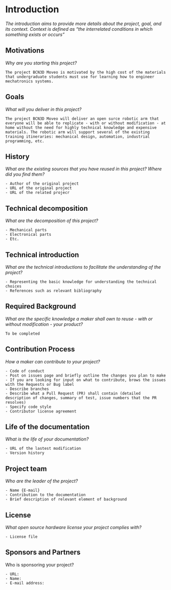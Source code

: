 # Introduction

*The introduction aims to provide more details about the project, goal, and its context. Context is defined as “the interrelated conditions in which something exists or occurs”*

## Motivations

*Why are you starting this project?*

```
The project BCN3D Moveo is motivated by the high cost of the materials that undergraduate students must use for learning how to engineer mechatronics systems.
```

## Goals

*What will you deliver in this project?*

```
The project BCN3D Moveo will deliver an open surce robotic arm that everyone will be able to replicate - with or without modification - at home without the need for highly technical knowledge and expensive materials. The robotic arm will support several of the existing training itineraries: mechanical design, automation, industrial programming, etc.
```

## History

*What are the existing sources that you have reused in this project? Where did you find them?*

```
- Author of the original project
- URL of the original project
- URL of the related projecr
```

## Technical decomposition

*What are the decomposition of this project?*

```
- Mechanical parts
- Electronical parts
- Etc.
```

## Technical introduction
*What are the technical introductions to facilitate the understanding of the project?*

```
- Representing the basic knowledge for understanding the technical choices
- References such as relevant bibliography 
```
## Required Background

*What are the specific knowledge a maker shall own to reuse - with or without modification - your product?*

```
To be completed
```

## Contribution Process

*How a maker can contribute to your project?*

```
- Code of conduct
- Post on issues page and briefly outline the changes you plan to make
- If you are looking for input on what to contribute, brows the issues with the Requests or Bug label
- Describe branches
- Describe what a Pull Request (PR) shall contain (detailed description of changes, summary of test, issue numbers that the PR resolves)
- Specify code style 
- Contributor license agreement

```

## Life of the documentation

*What is the life of your documentation?*

```
- URL of the lastest modification
- Version history 
```


## Project team

*Who are the leader of the project?*

```
- Name {E-mail}
- Contribution to the documentation
- Brief description of relevant element of background
```

## License

*What open source hardware license your project complies with?*

```
- License file
```

## Sponsors and Partners

Who is sponsoring your project?

```
- URL:
- Name:
- E-mail address:
```

